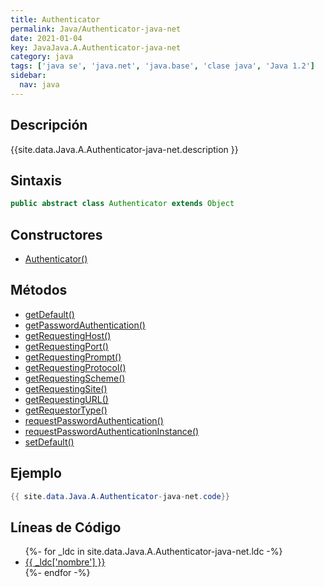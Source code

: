```yaml
---
title: Authenticator
permalink: Java/Authenticator-java-net
date: 2021-01-04
key: JavaJava.A.Authenticator-java-net
category: java
tags: ['java se', 'java.net', 'java.base', 'clase java', 'Java 1.2']
sidebar: 
  nav: java
---
```


## Descripción
{{site.data.Java.A.Authenticator-java-net.description }}

## Sintaxis
~~~java
public abstract class Authenticator extends Object
~~~

## Constructores
* [Authenticator()](/Java/Authenticator-java-net/Authenticator/)

## Métodos
* [getDefault()](/Java/Authenticator-java-net/getDefault)
* [getPasswordAuthentication()](/Java/Authenticator-java-net/getPasswordAuthentication)
* [getRequestingHost()](/Java/Authenticator-java-net/getRequestingHost)
* [getRequestingPort()](/Java/Authenticator-java-net/getRequestingPort)
* [getRequestingPrompt()](/Java/Authenticator-java-net/getRequestingPrompt)
* [getRequestingProtocol()](/Java/Authenticator-java-net/getRequestingProtocol)
* [getRequestingScheme()](/Java/Authenticator-java-net/getRequestingScheme)
* [getRequestingSite()](/Java/Authenticator-java-net/getRequestingSite)
* [getRequestingURL()](/Java/Authenticator-java-net/getRequestingURL)
* [getRequestorType()](/Java/Authenticator-java-net/getRequestorType)
* [requestPasswordAuthentication()](/Java/Authenticator-java-net/requestPasswordAuthentication)
* [requestPasswordAuthenticationInstance()](/Java/Authenticator-java-net/requestPasswordAuthenticationInstance)
* [setDefault()](/Java/Authenticator-java-net/setDefault)

## Ejemplo
~~~java
{{ site.data.Java.A.Authenticator-java-net.code}}
~~~

## Líneas de Código
<ul>
{%- for _ldc in site.data.Java.A.Authenticator-java-net.ldc -%}
   <li>
       <a href="{{_ldc['url'] }}">{{ _ldc['nombre'] }}</a>
   </li>
{%- endfor -%}
</ul>
